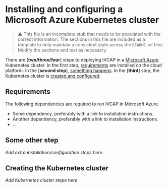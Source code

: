 # Installing and configuring a Microsoft Azure Kubernetes cluster

> :warning: This file is an incomplete stub that needs to be populated with the
  correct information. The sections in this file are included as a template to
  help maintain a consistent style across the `README.md` files. Modify the
  sections and text as necessary.


There are [**two/three/four**] steps to deploying IVCAP in a [Microsoft
Azure](https://azure.microsoft.com/en-au) Kubernetes cluster. In the first step,
[requirements](#requirements-gcp) are installed on the cloud platform. In the
[**second step**], [something happens](#azure-another-step). In the [**third**]
step, the Kubernetes cluster is [created and configured](#azure-create-cluster).


## Requirements <a name="azure-requirements"></a>

The following dependencies are required to run IVCAP in Microsoft Azure.

- Some dependency, preferably with a link to installation instructions.
- Another dependency, preferably with a link to installation instructions.
- ...


## Some other step <a name="azure-another-step"></a>

_Add extra installation/configuration steps here_.


## Creating the Kubernetes cluster <a name="azure-create-cluster"></a>

_Add Kubernetes cluster steps here_.